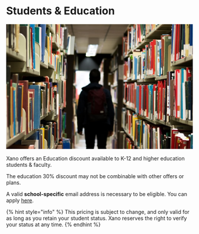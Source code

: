 # Students & Education

![](../.gitbook/assets/student1.jpg)

Xano offers an Education discount available to K-12 and higher education students & faculty.&#x20;

The education 30% discount may not be combinable with other offers or plans.

A valid **school-specific** email address is necessary to be eligible. You can apply [here](https://forms.clickup.com/9010156981/f/8cgr5dn-24917/U888MZFLEW5JHXR27M).

{% hint style="info" %}
This pricing is subject to change, and only valid for as long as you retain your student status. Xano reserves the right to verify your status at any time.
{% endhint %}
